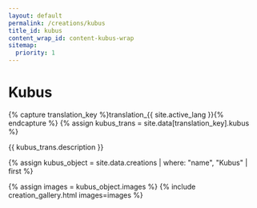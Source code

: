 ```yaml
---
layout: default
permalink: /creations/kubus
title_id: kubus 
content_wrap_id: content-kubus-wrap
sitemap:
  priority: 1
---
```


# Kubus

{% capture translation_key %}translation_{{ site.active_lang }}{% endcapture %}
{% assign kubus_trans = site.data[translation_key].kubus %}

{{ kubus_trans.description }}

{% assign kubus_object = site.data.creations | where: "name", "Kubus" | first %}

{% assign images = kubus_object.images %}
{% include creation_gallery.html images=images %}